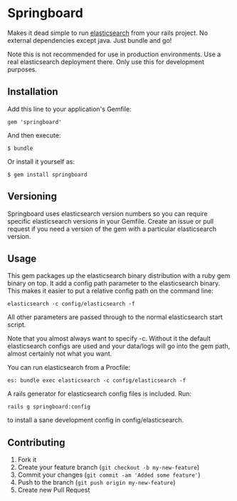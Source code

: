 # Springboard

Makes it dead simple to run [elasticsearch](/elasticsearch/elasticsearch)
from your rails project. No external dependencies except java. Just 
bundle and go!

Note this is not recommended for use in production environments. Use a
real elasticsearch deployment there. Only use this for development purposes.

## Installation

Add this line to your application's Gemfile:

    gem 'springboard'

And then execute:

    $ bundle

Or install it yourself as:

    $ gem install springboard

## Versioning

Springboard uses elasticsearch version numbers so you can require
specific elasticsearch versions in your Gemfile. Create an issue or pull
request if you need a version of the gem with a particular elasticsearch
version.

## Usage

This gem packages up the elasticsearch binary distribution with a ruby
gem binary on top. It add a config path parameter to the elasticsearch 
binary. This makes it easier to put a relative config path on the 
command line:

    elasticsearch -c config/elasticsearch -f

All other parameters are passed through to the normal elasticsearch
start script.

Note that you almost always want to specify -c. Without it the default
elasticsearch configs are used and your data/logs will go into the gem
path, almost certainly not what you want.

You can run elasticsearch from a Procfile:

    es: bundle exec elasticsearch -c config/elasticsearch -f

A rails generator for elasticsearch config files is included. Run:
    
    rails g springboard:config

to install a sane development config in config/elasticsearch.

## Contributing

1. Fork it
2. Create your feature branch (`git checkout -b my-new-feature`)
3. Commit your changes (`git commit -am 'Added some feature'`)
4. Push to the branch (`git push origin my-new-feature`)
5. Create new Pull Request
